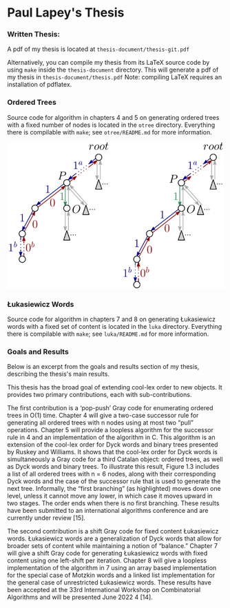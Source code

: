 
# Paul Lapey's Thesis

### Written Thesis: 

A pdf of my thesis is located at `thesis-document/thesis-git.pdf`

Alternatively, you can compile my thesis from its LaTeX source code by using `make` inside the `thesis-document` directory.  This will generate a pdf of my thesis in `thesis-document/thesis.pdf` Note: compiling LaTeX requires an installation of pdflatex.

### Ordered Trees

Source code for algorithm in chapters 4 and 5 on generating ordered trees with a fixed number of nodes is located in the `otree` directory.  Everything there is compilable with `make`; see `otree/README.md` for more information.


![ordered trees](./treepulldown.svg)


### Łukasiewicz Words

Source code for algorithm in chapters 7 and 8 on generating Łukasiewicz words with a fixed set of content is located in the `luka` directory.  Everything there is compilable with `make`; see `luka/README.md` for more information.

### Goals and Results

Below is an excerpt from the goals and results section of my thesis, describing the thesis's main results.

This thesis has the broad goal of extending cool-lex order to new objects. It provides two primary
contributions, each with sub-contributions.

The first contribution is a ‘pop-push’ Gray code for enumerating ordered trees in O(1) time. Chapter 4 will give a two-case successor rule for generating all ordered trees with n nodes using at most
two “pull” operations. Chapter 5 will provide a loopless algorithm for the successor rule in 4 and an
implementation of the algorithm in C. This algorithm is an extension of the cool-lex order for Dyck
words and binary trees presented by Ruskey and Williams. It shows that the cool-lex order for Dyck
words is simultaneously a Gray code for a third Catalan object: ordered trees, as well as Dyck words
and binary trees. To illustrate this result, Figure 1.3 includes a list of all ordered trees with n = 6
nodes, along with their corresponding Dyck words and the case of the successor rule that is used to
generate the next tree. Informally, the “first branching” (as highlighted) moves down one level, unless
it cannot move any lower, in which case it moves upward in two stages. The order ends when there is
no first branching. These results have been submitted to an international algorithms conference and
are currently under review [15].

The second contribution is a shift Gray code for fixed content Łukasiewicz words. Łukasiewicz words are a generalization of Dyck words that allow for broader sets of content while maintaining a notion of “balance.”
Chapter 7 will give a shift Gray code for generating Łukasiewicz words with fixed content using one
left-shift per iteration. Chapter 8 will give a loopless implementation of the algorithm in 7 using an
array based implementation for the special case of Motzkin words and a linked list implementation
for the general case of unrestricted Łukasiewicz words. These results have been accepted at the 33rd
International Workshop on Combinatorial Algorithms and will be presented June 2022 4
[14].
